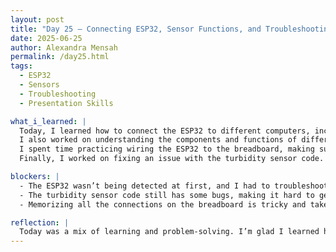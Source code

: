 ```yaml
---
layout: post
title: "Day 25 – Connecting ESP32, Sensor Functions, and Troubleshooting"  
date: 2025-06-25  
author: Alexandra Mensah  
permalink: /day25.html  
tags:  
  - ESP32  
  - Sensors  
  - Troubleshooting  
  - Presentation Skills  

what_i_learned: |  
  Today, I learned how to connect the ESP32 to different computers, including Windows, and install the necessary drivers to make it work. It took some troubleshooting because the ESP32 wasn’t being recognized at first, but I figured it out by changing the port and updating the drivers. This taught me how to handle connection issues with microcontrollers.  
  I also worked on understanding the components and functions of different sensors used in water quality monitoring. For the turbidity sensor, I studied how it measures water clarity using light scattering and why calibration is so important for accurate readings. The pH sensor uses electrodes to measure acidity levels, and dissolved oxygen sensors use optical or electrochemical methods to detect oxygen in water. Heavy metal sensors identify toxic metals using techniques like spectroscopy, and temperature sensors monitor changes in water conditions. Learning about how these sensors work and how to calibrate them helped me see how they all fit into a monitoring system.  
  I spent time practicing wiring the ESP32 to the breadboard, making sure I understood how to connect each sensor. Memorizing the layout of the breadboard and ESP32 pins is getting easier with practice.  
  Finally, I worked on fixing an issue with the turbidity sensor code. There was a mistake in the code, so the readings weren’t accurate, and I spent time troubleshooting that.  

blockers: |  
  - The ESP32 wasn’t being detected at first, and I had to troubleshoot by updating drivers and switching ports.  
  - The turbidity sensor code still has some bugs, making it hard to get reliable readings.  
  - Memorizing all the connections on the breadboard is tricky and takes time to get right.  

reflection: |  
  Today was a mix of learning and problem-solving. I’m glad I learned how to troubleshoot the ESP32 connection and understand more about the sensors we’re using. Even though fixing the turbidity code was frustrating, it helped me realize how small mistakes can affect the whole system. Working on the presentation also reminded me of how far I’ve come in understanding these sensors and how to explain them to others. I feel more confident in handling these challenges as I keep improving.  
---
```

